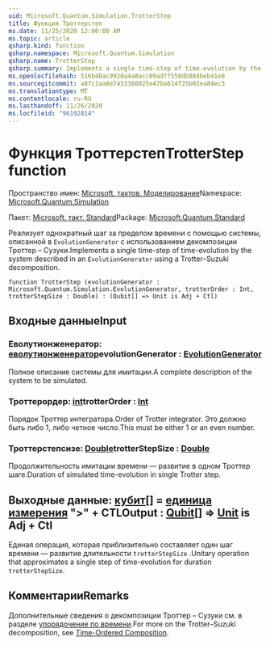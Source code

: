 ```yaml
---
uid: Microsoft.Quantum.Simulation.TrotterStep
title: Функция Троттерстеп
ms.date: 11/25/2020 12:00:00 AM
ms.topic: article
qsharp.kind: function
qsharp.namespace: Microsoft.Quantum.Simulation
qsharp.name: TrotterStep
qsharp.summary: Implements a single time-step of time-evolution by the system described in an `EvolutionGenerator` using a Trotter–Suzuki decomposition.
ms.openlocfilehash: 516b40ac9920a4a8acc09ad7f558db88dbeb41e8
ms.sourcegitcommit: a87c1aa8e7453360025e47ba614f25b02ea84ec3
ms.translationtype: MT
ms.contentlocale: ru-RU
ms.lasthandoff: 11/26/2020
ms.locfileid: "96192814"
---
```

# <a name="trotterstep-function"></a><span data-ttu-id="e0a2a-102">Функция Троттерстеп</span><span class="sxs-lookup"><span data-stu-id="e0a2a-102">TrotterStep function</span></span>

<span data-ttu-id="e0a2a-103">Пространство имен: [Microsoft. тактов. Моделирование](xref:Microsoft.Quantum.Simulation)</span><span class="sxs-lookup"><span data-stu-id="e0a2a-103">Namespace: [Microsoft.Quantum.Simulation](xref:Microsoft.Quantum.Simulation)</span></span>

<span data-ttu-id="e0a2a-104">Пакет: [Microsoft. такт. Standard](https://nuget.org/packages/Microsoft.Quantum.Standard)</span><span class="sxs-lookup"><span data-stu-id="e0a2a-104">Package: [Microsoft.Quantum.Standard](https://nuget.org/packages/Microsoft.Quantum.Standard)</span></span>


<span data-ttu-id="e0a2a-105">Реализует однократный шаг за пределом времени с помощью системы, описанной в `EvolutionGenerator` с использованием декомпозиции Троттер – Сузуки.</span><span class="sxs-lookup"><span data-stu-id="e0a2a-105">Implements a single time-step of time-evolution by the system described in an `EvolutionGenerator` using a Trotter–Suzuki decomposition.</span></span>

```qsharp
function TrotterStep (evolutionGenerator : Microsoft.Quantum.Simulation.EvolutionGenerator, trotterOrder : Int, trotterStepSize : Double) : (Qubit[] => Unit is Adj + Ctl)
```


## <a name="input"></a><span data-ttu-id="e0a2a-106">Входные данные</span><span class="sxs-lookup"><span data-stu-id="e0a2a-106">Input</span></span>

### <a name="evolutiongenerator--evolutiongenerator"></a><span data-ttu-id="e0a2a-107">Еволутионженератор: [еволутионженератор](xref:Microsoft.Quantum.Simulation.EvolutionGenerator)</span><span class="sxs-lookup"><span data-stu-id="e0a2a-107">evolutionGenerator : [EvolutionGenerator](xref:Microsoft.Quantum.Simulation.EvolutionGenerator)</span></span>

<span data-ttu-id="e0a2a-108">Полное описание системы для имитации.</span><span class="sxs-lookup"><span data-stu-id="e0a2a-108">A complete description of the system to be simulated.</span></span>


### <a name="trotterorder--int"></a><span data-ttu-id="e0a2a-109">Троттерордер: [int](xref:microsoft.quantum.lang-ref.int)</span><span class="sxs-lookup"><span data-stu-id="e0a2a-109">trotterOrder : [Int](xref:microsoft.quantum.lang-ref.int)</span></span>

<span data-ttu-id="e0a2a-110">Порядок Троттер интегратора.</span><span class="sxs-lookup"><span data-stu-id="e0a2a-110">Order of Trotter integrator.</span></span> <span data-ttu-id="e0a2a-111">Это должно быть либо 1, либо четное число.</span><span class="sxs-lookup"><span data-stu-id="e0a2a-111">This must be either 1 or an even number.</span></span>


### <a name="trotterstepsize--double"></a><span data-ttu-id="e0a2a-112">Троттерстепсизе: [Double](xref:microsoft.quantum.lang-ref.double)</span><span class="sxs-lookup"><span data-stu-id="e0a2a-112">trotterStepSize : [Double](xref:microsoft.quantum.lang-ref.double)</span></span>

<span data-ttu-id="e0a2a-113">Продолжительность имитации времени — развитие в одном Троттер шаге.</span><span class="sxs-lookup"><span data-stu-id="e0a2a-113">Duration of simulated time-evolution in single Trotter step.</span></span>



## <a name="output--qubit--unit--is-adj--ctl"></a><span data-ttu-id="e0a2a-114">Выходные данные: [кубит](xref:microsoft.quantum.lang-ref.qubit)[] = [единица измерения](xref:microsoft.quantum.lang-ref.unit)  ">" + CTL</span><span class="sxs-lookup"><span data-stu-id="e0a2a-114">Output : [Qubit](xref:microsoft.quantum.lang-ref.qubit)[] => [Unit](xref:microsoft.quantum.lang-ref.unit)  is Adj + Ctl</span></span>

<span data-ttu-id="e0a2a-115">Единая операция, которая приблизительно составляет один шаг времени — развитие длительности `trotterStepSize` .</span><span class="sxs-lookup"><span data-stu-id="e0a2a-115">Unitary operation that approximates a single step of time-evolution for duration `trotterStepSize`.</span></span>

## <a name="remarks"></a><span data-ttu-id="e0a2a-116">Комментарии</span><span class="sxs-lookup"><span data-stu-id="e0a2a-116">Remarks</span></span>

<span data-ttu-id="e0a2a-117">Дополнительные сведения о декомпозиции Троттер – Сузуки см. в разделе [упорядочение по времени](/quantum/libraries/control-flow#time-ordered-composition).</span><span class="sxs-lookup"><span data-stu-id="e0a2a-117">For more on the Trotter–Suzuki decomposition, see [Time-Ordered Composition](/quantum/libraries/control-flow#time-ordered-composition).</span></span>